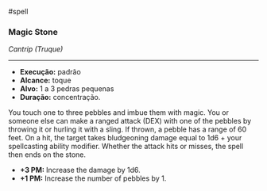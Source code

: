 #spell
### Magic Stone
*Cantrip (Truque)*
___
- **Execução:** padrão
- **Alcance:** toque
- **Alvo:** 1 a 3 pedras pequenas
- **Duração:** concentração.

You touch one to three pebbles and imbue them with magic. You or someone else can make a ranged attack (DEX) with one of the pebbles by throwing it or hurling it with a sling. If thrown, a pebble has a range of 60 feet. On a hit, the target takes bludgeoning damage equal to 1d6 + your spellcasting ability modifier. Whether the attack hits or misses, the spell then ends on the stone.

- **+3 PM:** Increase the damage by 1d6.
- **+1 PM:** Increase the number of pebbles by 1.